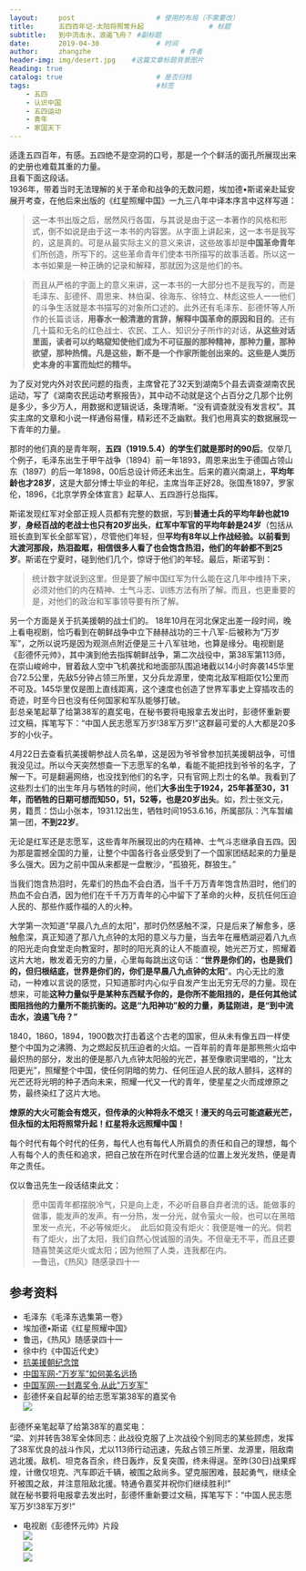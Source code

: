 ```yaml
---
layout:     post                    # 使用的布局（不需要改）
title:      五四百年记-太阳将照常升起                # 标题 
subtitle:   到中流击水，浪遏飞舟？ #副标题
date:       2019-04-30              # 时间
author:     zhangzhe                      # 作者
header-img: img/desert.jpg    #这篇文章标题背景图片
Reading: true
catalog: true                       # 是否归档
tags:                               #标签
    - 五四
    - 认识中国
    - 五四运动
    - 青年
    - 家国天下
---
```


适逢五四百年，有感。五四绝不是空洞的口号，那是一个个鲜活的面孔所展现出来的史册也难载其重的力量。  
且看下面这段话。  
1936年，带着当时无法理解的关于革命和战争的无数问题，埃加德•斯诺亲赴延安展开考查，在他后来出版的《红星照耀中国》一九三八年中译本序言中这样写道：
>这一本书出版之后，居然风行各国，与其说是由于这一本著作的风格和形式，倒不如说是由于这一本书的内容罢。从字面上讲起来，这一本书是我写的，这是真的。可是从最实际主义的意义来讲，这些故事却是**中国革命青年**们所创造，所写下的。这些革命青年们使本书所描写的故事活着。所以这一本书如果是一种正确的记录和解释，那就因为这是他们的书。

>而且从严格的字面上的意义来讲，这一本书的一大部分也不是我写的，而是毛泽东、彭德怀、周思来、林伯渠、徐海东、徐特立、林彪这些人ー一他们的斗争生活就是本书描写的对象所口述的。此外还有毛泽东、彭德怀等人所作的长篇谈话，**用春水一般清澈的言辞，解释中国革命的原因和目的**。还有几十篇和无名的红色战士、农民、工人、知识分子所作的对话，**从这些对话里面，读者可以约略窥知使他们成为不可征服的那种精神，那种力量，那种欲望，那种热情。凡是这些，断不是一个作家所能创出来的。这些是人类历史本身的丰富而灿烂的精华。**


为了反对党内外对农民问题的指责，主席曾花了32天到湖南5个县去调查湖南农民运动，写了《湖南农民运动考察报告》，其中动不动就是这个占百分之几那个比例是多少，多少万人，用数据和逻辑说话，条理清晰。“没有调查就没有发言权”。其实主席的文章和小说一样通俗易懂，精彩还不乏幽默。我们也用真实的数据展现一下青年的力量。


那时的他们真的是青年啊，**五四（1919.5.4）的学生们就是那时的90后**。仅举几个例子，毛泽东出生于甲午战争（1894）前一年1893，周恩来出生于德国占领山东（1897）的后一年1898，00后总设计师还未出生。后来的嘉兴南湖上，**平均年龄也才28岁**，这是大部分博士毕业的年纪，主席当年正好28。张国焘1897，罗家伦，1896，《北京学界全体宣言》起草人、五四游行总指挥。

斯诺发现红军对全部正规人员都有完整的数据，写到**普通士兵的平均年龄也就19岁**，**身经百战的老战士也只有20岁出头**，**红军中军官的平均年龄是24岁**（包括从班长直到军长全部军官），尽管他们年轻，但**平均有8年以上作战经验。**以前看到大渡河那段，热泪盈眶，相信很多人看了也会饱含热泪，他们的**年龄都不到25岁**。斯诺在宁夏时，碰到他们几个，惊讶于他们的年轻。最后，斯诺写到：  
> 统计数字就说到这里。但是要了解中国红军为什么能在这几年中维持下来，必须对他们的内在精神、士气斗志、训练方法有所了解。而且，也更重要的是，对他们的政治和军事领导要有所了解。  

另一个方面是关于抗美援朝的战士们的。
18年10月在河北保定出差一段时间，晚上看电视剧，恰巧看到在朝鲜战争中立下赫赫战功的三十八军-后被称为“万岁军”，之所以说巧是因为观测点附近便是三十八军驻地，也算是缘分。电视剧是《彭德怀元帅》，其中演到他去指挥朝鲜战争，第二次战役中，第38军第113师，在崇山峻岭中，冒着敌人空中飞机袭扰和地面部队围追堵截以14小时奔袭145华里合72.5公里，先敌5分钟占领三所里，又分兵龙源里，使南北敌军相距仅1公里而不可及。145华里仅是图上直线距离，这个速度也创造了世界军事史上穿插攻击的奇迹，时至今日也没有任何国家和军队能够打破。  
彭总亲笔起草了给第38军的嘉奖电，在秘书要将电报拿去发出时，彭德怀重新要过文稿，挥笔写下：“中国人民志愿军万岁!38军万岁!”这群最可爱的人大都是20多岁的小伙子。


4月22日去查看抗美援朝参战人员名单，这是因为爷爷曾参加抗美援朝战争，可惜我没见过。所以今天突然想查一下志愿军的名单，看能不能把找到爷爷的名字，了解一下。可是翻遍网络，也没找到他们的名字，只有官网上烈士的名单。我看到了这些烈士们的出生年月与牺牲的时间，他们**大多出生于1924，25年甚至30，31年，而牺牲的日期可想而知50，51，52等，也是20岁出头**。如，烈士张文元，男，籍贯：岱山小张本，1931.12出生，牺牲时间1953.6.16，所属部队：汽车暂编第一团，**不到22岁**。


无论是红军还是志愿军，这些青年所展现出的内在精神、士气斗志继承自五四。因为那是震撼全国的力量，让整个中国各行各业感受到了一个国家团结起来的力量是多么强大。因为之前中国从来都是一盘散沙，“孤狼死，群狼生。”


当我们饱含热泪时，先辈们的热血不会白洒，当千千万万青年饱含热泪时，他们的热血不会白洒，因为他们在千千万万青年的心中留下了革命的火种，反抗任何压迫人民的、那些作威作福的人的火种。

大学第一次知道“早晨八九点的太阳”，那时仍然感触不深，只是后来了解愈多，感触愈深，真正知道了那八九点钟的太阳的意义与力量，当去年在雁栖湖迎着八九点的阳光走向食堂走向教室时，那时的阳光真的让人不能直视，她光芒万丈，照耀着这片大地，散发着无穷的力量，心里每每跳出这句话：“**世界是你们的，也是我们的，但归根结底，世界是你们的，你们是早晨八九点钟的太阳**”。内心无比的激动，一种难以言说的感觉，只知道那时内心似乎自发产生出无穷无尽的力量。现在想来，可能**这种力量似乎是某种东西赋予你的，是你所不能阻挡的，是任何其他试图阻挡他的力量所不能抗衡的。这是“九阳神功”般的力量，勇猛刚进，是“到中流击水，浪遏飞舟？”**

1840，1860，1894，1900数次打击着这个古老的国家，但从未有像五四一样使整个中国为之沸腾、为之燃起反抗压迫者的火焰。一百年前的青年是那熊熊火焰中最炽热的部分，发出的便是那八九点钟太阳般的光芒，甚至像歌词里唱的，“比太阳更光”，照耀整个中国，使任何阴暗的势力、任何压迫人民的敌人颤抖，这样的光芒还将光明的种子洒向未来，照耀一代又一代的青年，使星星之火而成燎原之势，最终染红了这片大地。

**燎原的大火可能会有熄灭，但传承的火种将永不熄灭！漫天的乌云可能遮蔽光芒，但永恒的太阳将照常升起！红星将永远照耀中国！**

每个时代有每个时代的任务，每代人也有每代人所肩负的责任和自己的理想，每个人有每个人的责任和追求，把自己放在所在时代里合适的位置上发光发热，便是青年之责任。


仅以鲁迅先生一段话结束此文：
> 愿中国青年都摆脱冷气，只是向上走，不必听自暴自弃者流的话。能做事的做事，能发声的发声。有一分热，发一分光，就令萤火一般，也可以在黑暗里发一点光，不必等候炬火。  
此后如竟没有炬火：我便是唯一的光。倘若有了炬火，出了太阳，我们自然心悦诚服的消失。不但毫无不平，而且还要随喜赞美这炬火或太阳；因为他照了人类，连我都在内。  
—鲁迅，《热风》随感录四十一


## 参考资料
- 毛泽东《毛泽东选集第一卷》    
- 埃加德•斯诺《红星照耀中国》
- 鲁迅，《热风》随感录四十一
- 徐中约《中国近代史》
- [抗美援朝纪念馆](http://www.kmycjng.com/lsmdcx.aspx?c=D39BF6B55B1AA80F)
- [中国军网-“万岁军”如何美名远扬](http://www.81.cn/jsdj/2017-06/02/content_7626075.htm)
- [中国军网-一封嘉奖令,从此"万岁军"](http://www.81.cn/jsdj/2017-12/21/content_7878524.htm)
- 彭德怀亲自起草的给志愿军第38军的嘉奖令  
![](https://ws1.sinaimg.cn/large/007aIiGTly1g2kf3mlw0aj30b40fkgo7.jpg)
>   
彭德怀亲笔起草了给第38军的嘉奖电：  
“梁、刘并转告38军全体同志：此战役克服了上次战役个别同志的某些顾虑，发挥了38军优良的战斗作风，尤以113师行动迅速，先敌占领三所里、龙源里，阻敌南逃北援。敌机、坦克各百余，终日轰炸，反复突围，终未得逞。至昨(30日)战果辉煌，计缴仅坦克、汽车即近千辆，被围之敌尚多。望克服困难，鼓起勇气，继续全歼被围之敌，并注意阻敌北援。特通令嘉奖并祝你们继续胜利!”  
就在秘书要将电报拿去发出时，彭德怀重新要过文稿，挥笔写下：“中国人民志愿军万岁!38军万岁!”

- 电视剧《彭德怀元帅》片段  
![](https://ws1.sinaimg.cn/large/007aIiGTly1g2kf8piho0j33342bckjl.jpg)  
![](https://ws1.sinaimg.cn/large/007aIiGTly1g2kf9mo4znj33342bchdt.jpg)  
![](https://ws1.sinaimg.cn/large/007aIiGTly1g2kfaa790xj33342bcb29.jpg)